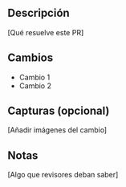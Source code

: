 ## Descripción
[Qué resuelve este PR]

## Cambios
- Cambio 1
- Cambio 2

## Capturas (opcional)
[Añadir imágenes del cambio]

## Notas
[Algo que revisores deban saber]